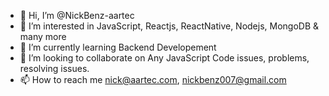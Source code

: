 - 👋 Hi, I’m @NickBenz-aartec
- 👀 I’m interested in JavaScript, Reactjs, ReactNative, Nodejs, MongoDB & many more
- 🌱 I’m currently learning Backend Developement
- 💞️ I’m looking to collaborate on Any JavaScript Code issues, problems, resolving issues.
- 📫 How to reach me nick@aartec.com, nickbenz007@gmail.com

<!---
NickBenz-aartec/NickBenz-aartec is a ✨ special ✨ repository because its `README.md` (this file) appears on your GitHub profile.
You can click the Preview link to take a look at your changes.
--->
